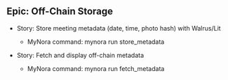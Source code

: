 ## Epic: Off-Chain Storage

- Story: Store meeting metadata (date, time, photo hash) with Walrus/Lit
  - MyNora command: mynora run store_metadata

- Story: Fetch and display off-chain metadata
  - MyNora command: mynora run fetch_metadata
